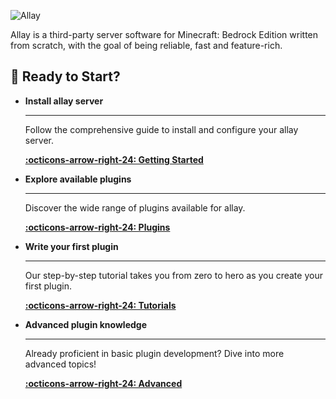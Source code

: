 ![Allay](https://socialify.git.ci/AllayMC/Allay/image?description=1&forks=1&issues=1&language=1&name=1&owner=1&pulls=1&stargazers=1&theme=Dark)

Allay is a third-party server software for Minecraft: Bedrock Edition written from scratch, with the goal of being
reliable, fast and feature-rich.

## 🚀 Ready to Start?

<div class="grid cards" markdown>

-   **Install allay server**

    ---

    Follow the comprehensive guide to install and configure your allay server.

    [**:octicons-arrow-right-24: Getting Started**](getting-started/installation)

-   **Explore available plugins**

    ---

    Discover the wide range of plugins available for allay.

    [**:octicons-arrow-right-24: Plugins**](plugin_list)

-   **Write your first plugin**

    ---

    Our step-by-step tutorial takes you from zero to hero as you create your first plugin.

    [**:octicons-arrow-right-24: Tutorials**](tutorials/create-your-first-plugin)

-   **Advanced plugin knowledge**

    ---

    Already proficient in basic plugin development? Dive into more advanced topics!

    [**:octicons-arrow-right-24: Advanced**](advanced/use-color-codes)

</div>
